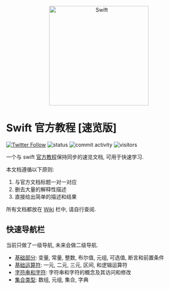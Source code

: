 <p align="center">
<img alt="Swift" src="https://1000logos.net/wp-content/uploads/2020/09/Swift-Logo.png" height="270" />
</p>

# Swift 官方教程 [速览版]

[![Twitter Follow](https://img.shields.io/twitter/follow/YugenFring?style=social)](https://twitter.com/YugenFring)
![status](https://img.shields.io/badge/status-up-brightgreen)
![commit activity](https://img.shields.io/github/commit-activity/w/YugenFring/swift-tutorial-quickstart)
![visitors](https://visitor-badge.lithub.cc/badge?page_id=github.com/YugenFring/swift-tutorial-quickstart&left_color=red&right_color=green)

一个与 swift [官方教程](https://docs.swift.org/swift-book/documentation/the-swift-programming-language/aboutswift)保持同步的速览文档, 可用于快速学习.

本文档遵循以下原则:
1. 与官方文档标题一对一对应
2. 删去大量的解释性描述
3. 直接给出简单的描述和结果

所有文档都放在 [Wiki](https://github.com/YugenFring/swift-tutorial-quickstart/wiki) 栏中, 请自行查阅.

## 快速导航栏

当前只做了一级导航, 未来会做二级导航.

- [基础部分](https://github.com/YugenFring/swift-tutorial-quickstart/wiki/1-%E5%9F%BA%E7%A1%80%E9%83%A8%E5%88%86-(The-Basics)): 变量, 常量, 整数, 布尔值, 元组, 可选值, 断言和前置条件
- [基础运算符](https://github.com/YugenFring/swift-tutorial-quickstart/wiki/2-%E5%9F%BA%E7%A1%80%E8%BF%90%E7%AE%97%E7%AC%A6-(Basic-Operators)): 一元, 二元, 三元, 区间, 和逻辑运算符
- [字符串和字符](https://github.com/YugenFring/swift-tutorial-quickstart/wiki/3-%E5%AD%97%E7%AC%A6%E4%B8%B2%E5%92%8C%E5%AD%97%E7%AC%A6-(Strings-and-Characters)): 字符串和字符的概念及其访问和修改
- [集合类型](https://github.com/YugenFring/swift-tutorial-quickstart/wiki/4-%E9%9B%86%E5%90%88%E7%B1%BB%E5%9E%8B-(Collection-Types)): 数组, 元组, 集合, 字典
